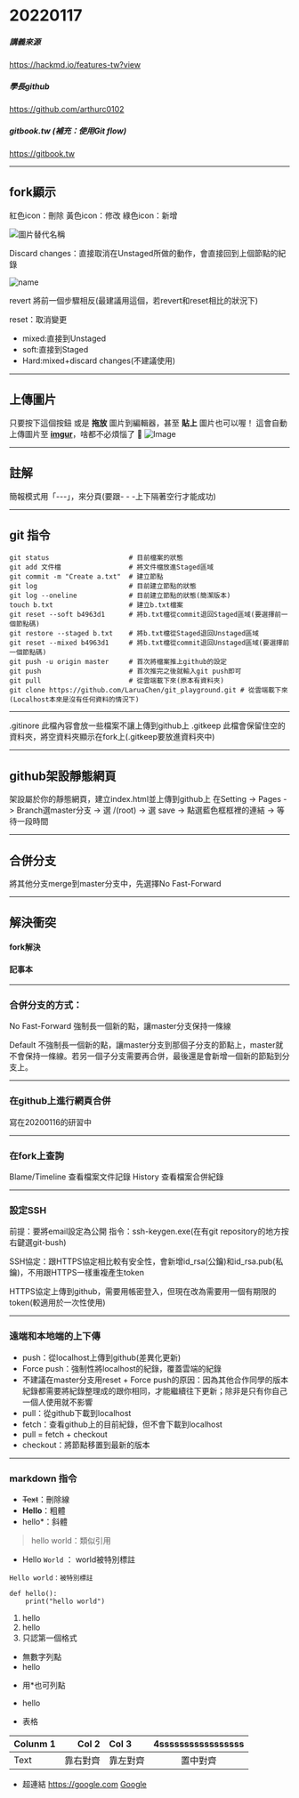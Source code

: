 # 20220117

##### 講義來源 
https://hackmd.io/features-tw?view

##### 學長github
https://github.com/arthurc0102

##### gitbook.tw (補充：使用Git flow)
https://gitbook.tw

---

## fork顯示
紅色icon：刪除
黃色icon：修改
綠色icon：新增


![圖片替代名稱](https://i.imgur.com/joHDYMF.png)

Discard changes：直接取消在Unstaged所做的動作，會直接回到上個節點的紀錄

![name](https://i.imgur.com/gs6LKxh.png)


revert 將前一個步驟相反(最建議用這個，若revert和reset相比的狀況下)

reset：取消變更
- mixed:直接到Unstaged
- soft:直接到Staged
- Hard:mixed+discard changes(不建議使用)

---

## 上傳圖片
只要按下這個按鈕 <i class="fa fa-camera"></i>
或是 **拖放** 圖片到編輯器，甚至 **貼上** 圖片也可以喔！
這會自動上傳圖片至 **[imgur](http://imgur.com)**，啥都不必煩惱了 :tada:
![Image](https://i.imgur.com/9cgQVqD.png)

---

## 註解
簡報模式用「---」，來分頁(要跟- - -上下隔著空行才能成功)

---
## git 指令
```uml=
git status                    # 目前檔案的狀態
git add 文件檔                 # 將文件檔放進Staged區域
git commit -m "Create a.txt"  # 建立節點
git log                       # 目前建立節點的狀態
git log --oneline             # 目前建立節點的狀態(簡潔版本)
touch b.txt                   # 建立b.txt檔案
git reset --soft b4963d1      # 將b.txt檔從commit退回Staged區域(要選擇前一個節點碼)
git restore --staged b.txt    # 將b.txt檔從Staged退回Unstaged區域
git reset --mixed b4963d1     # 將b.txt檔從commit退回Unstaged區域(要選擇前一個節點碼)
git push -u origin master     # 首次將檔案推上github的設定
git push                      # 首次推完之後就輸入git push即可
git pull                      # 從雲端載下來(原本有資料夾)
git clone https://github.com/LaruaChen/git_playground.git # 從雲端載下來(Localhost本來是沒有任何資料的情況下)
```

---

.gitinore 此檔內容會放一些檔案不讓上傳到github上
.gitkeep  此檔會保留住空的資料夾，將空資料夾顯示在fork上(.gitkeep要放進資料夾中)

---
## github架設靜態網頁
架設屬於你的靜態網頁，建立index.html並上傳到github上
在Setting -> Pages -> Branch選master分支 -> 選 /(root) -> 選 save -> 點選藍色框框裡的連結 -> 等待一段時間


---

## 合併分支
將其他分支merge到master分支中，先選擇No Fast-Forward

---

## 解決衝突
#### fork解決

#### 記事本

---

### 合併分支的方式：

No Fast-Forward 強制長一個新的點，讓master分支保持一條線

Default 不強制長一個新的點，讓master分支到那個子分支的節點上，master就不會保持一條線。若另一個子分支需要再合併，最後還是會新增一個新的節點到分支上。 

---

### 在github上進行網頁合併
寫在20200116的研習中

---

### 在fork上查詢
Blame/Timeline 查看檔案文件記錄
History 查看檔案合併紀錄

---

### 設定SSH
前提：要將email設定為公開
指令：ssh-keygen.exe(在有git repository的地方按右鍵選git-bush)

SSH協定：跟HTTPS協定相比較有安全性，會新增id_rsa(公鑰)和id_rsa.pub(私鑰)，不用跟HTTPS一樣重複產生token

HTTPS協定上傳到github，需要用帳密登入，但現在改為需要用一個有期限的token(較適用於一次性使用)

---

### 遠端和本地端的上下傳
* push：從localhost上傳到github(差異化更新)
* Force push：強制性將localhost的紀錄，覆蓋雲端的紀錄
* 不建議在master分支用reset + Force push的原因：因為其他合作同學的版本紀錄都需要將紀錄整理成的跟你相同，才能繼續往下更新；除非是只有你自己一個人使用就不影響
* pull：從github下載到localhost
* fetch：查看github上的目前紀錄，但不會下載到localhost
* pull = fetch + checkout
* checkout：將節點移置到最新的版本

---

### markdown 指令
- ~~Text~~：刪除線
- **Hello**：粗體
- hello*：斜體

> hello world：類似引用

- Hello `World` ： world被特別標註

```
Hello world：被特別標註
```

```python=
def hello():
    print("hello world")
```

1. hello
2. hello
3. 只認第一個格式

- 無數字列點
- hello

* 用*也可列點
* hello


* 表格

| Colunm 1 | Col 2    | Col 3    | 4sssssssssssssssss       |
| -------- | -------: | :-----   | :------:                 |
| Text     | 靠右對齊  | 靠左對齊   | 置中對齊                  |

* 超連結
<https://google.com>
[Google](https://google.com)

